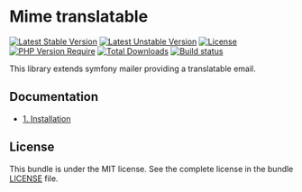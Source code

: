 # Mime translatable

[![Latest Stable Version](https://poser.pugx.org/softspring/mime-translatable/v/stable.svg)](https://packagist.org/packages/softspring/mime-translatable)
[![Latest Unstable Version](https://poser.pugx.org/softspring/mime-translatable/v/unstable.svg)](https://packagist.org/packages/softspring/mime-translatable)
[![License](https://poser.pugx.org/softspring/mime-translatable/license.svg)](https://packagist.org/packages/softspring/mime-translatable)
[![PHP Version Require](http://poser.pugx.org/softspring/mime-translatable/require/php)](https://packagist.org/packages/softspring/mime-translatable)
[![Total Downloads](https://poser.pugx.org/softspring/mime-translatable/downloads)](https://packagist.org/packages/softspring/mime-translatable)
[![Build status](https://travis-ci.com/softspring/mime-translatable.svg?branch=master)](https://app.travis-ci.com/github/softspring/mime-translatable)

This library extends symfony mailer providing a translatable email.

## Documentation

* [1. Installation](docs/1_installation.md)

## License

This bundle is under the MIT license. See the complete license in the bundle [LICENSE](LICENSE) file.
